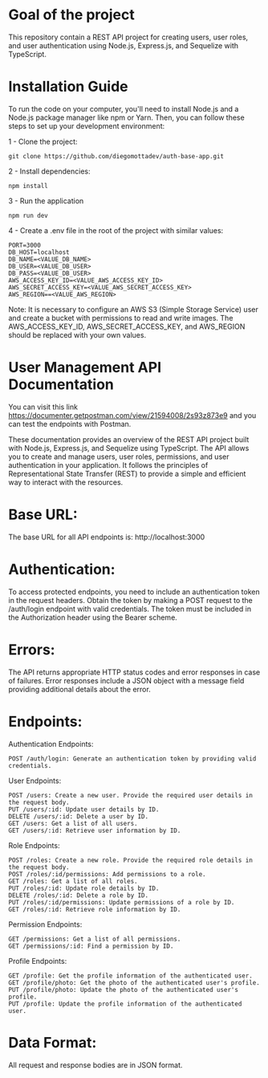 # Goal of the project

This repository contain a REST API project for creating users, user roles, and user authentication using Node.js, Express.js, and Sequelize with TypeScript.

# Installation Guide

To run the code on your computer, you'll need to install Node.js and a Node.js package manager like npm or Yarn. Then, you can follow these steps to set up your development environment:

  1 - Clone the project:

    git clone https://github.com/diegomottadev/auth-base-app.git
  
  2 - Install dependencies:
    
    npm install
    
  3 - Run the application
  
    npm run dev

  4 - Create a .env file in the root of the project with similar values:

    PORT=3000
    DB_HOST=localhost
    DB_NAME=<VALUE_DB_NAME>
    DB_USER=<VALUE_DB_USER>
    DB_PASS=<VALUE_DB_USER>
    AWS_ACCESS_KEY_ID=<VALUE_AWS_ACCESS_KEY_ID>
    AWS_SECRET_ACCESS_KEY=<VALUE_AWS_SECRET_ACCESS_KEY>
    AWS_REGION==<VALUE_AWS_REGION>

  Note: It is necessary to configure an AWS S3 (Simple Storage Service) user and create a bucket with permissions to read and write images. The AWS_ACCESS_KEY_ID, AWS_SECRET_ACCESS_KEY, and AWS_REGION should be replaced with your own values.

# User Management API Documentation

You can visit this link https://documenter.getpostman.com/view/21594008/2s93z873e9 and you can test the endpoints with Postman.

These documentation provides an overview of the REST API project built with Node.js, Express.js, and Sequelize using TypeScript. The API allows you to create and manage users, user roles, permissions, and user authentication in your application. It follows the principles of Representational State Transfer (REST) to provide a simple and efficient way to interact with the resources.

# Base URL:

The base URL for all API endpoints is: http://localhost:3000

# Authentication:

To access protected endpoints, you need to include an authentication token in the request headers. Obtain the token by making a POST request to the /auth/login endpoint with valid credentials. The token must be included in the Authorization header using the Bearer scheme.

# Errors:

The API returns appropriate HTTP status codes and error responses in case of failures. Error responses include a JSON object with a message field providing additional details about the error.

# Endpoints:

  Authentication Endpoints:

    POST /auth/login: Generate an authentication token by providing valid credentials.

  User Endpoints:

    POST /users: Create a new user. Provide the required user details in the request body.
    PUT /users/:id: Update user details by ID.
    DELETE /users/:id: Delete a user by ID.
    GET /users: Get a list of all users.
    GET /users/:id: Retrieve user information by ID.

  Role Endpoints:

    POST /roles: Create a new role. Provide the required role details in the request body.
    POST /roles/:id/permissions: Add permissions to a role.
    GET /roles: Get a list of all roles.
    PUT /roles/:id: Update role details by ID.
    DELETE /roles/:id: Delete a role by ID.
    PUT /roles/:id/permissions: Update permissions of a role by ID.
    GET /roles/:id: Retrieve role information by ID.

  Permission Endpoints:

    GET /permissions: Get a list of all permissions.
    GET /permissions/:id: Find a permission by ID.

  Profile Endpoints:

    GET /profile: Get the profile information of the authenticated user.
    GET /profile/photo: Get the photo of the authenticated user's profile.
    PUT /profile/photo: Update the photo of the authenticated user's profile.
    PUT /profile: Update the profile information of the authenticated user.

# Data Format:
  
All request and response bodies are in JSON format.
